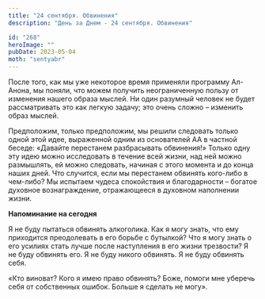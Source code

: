 ```yaml
---
title: "24 сентября. Обвинения"
description: "День за Днем - 24 сентября. Обвинения"

id: "268"
heroImage: ""
pubDate: 2023-05-04
moth: "sentyabr"
---
```


После того, как мы уже некоторое время применяли программу Ал-Анона, мы
поняли, что можем получить неограниченную пользу от изменения нашего образа
мыслей. Ни один разумный человек не будет рассматривать это как легкую задачу;
это очень сложно – изменить образ мыслей.

Предположим, только предположим, мы решили следовать только одной этой идее,
выраженной одним из основателей АА в частной беседе: «Давайте перестанем
разбрасывать обвинения!» Только одну эту идею можно исследовать в течение всей
жизни, над ней можно размышлять, ей можно следовать, начиная с этого момента и
до конца наших дней. Что случится, если мы перестанем обвинять кого-либо в
чем-либо? Мы испытаем чудеса спокойствия и благодарности – богатое духовное
вознаграждение, отражающееся в духовном наполнении жизни.

**Напоминание на сегодня**

Я не буду пытаться обвинять алкоголика. Как я могу знать, что ему приходится
преодолевать в его борьбе с бутылкой? Что я могу знать о его усилиях стать
лучше после наступления в его жизни трезвости? Я не буду обвинять его. Я не
буду никого обвинять. Я не буду обвинять себя.

«Кто виноват? Кого я имею право обвинять? Боже, помоги мне уберечь себя от
собственных ошибок. Больше я сделать не могу».
